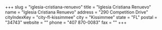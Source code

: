 +++
slug = "iglesia-cristiana-renuevo"
title = "Iglesia Cristiana Renuevo"
name = "Iglesia Cristiana Renuevo"
address = "290 Competition Drive"
cityIndexKey = "city-fl-kissimmee"
city = "Kissimmee"
state = "FL"
postal = "34743"
website = ""
phone = "407 870-0083"
fax = ""
+++
